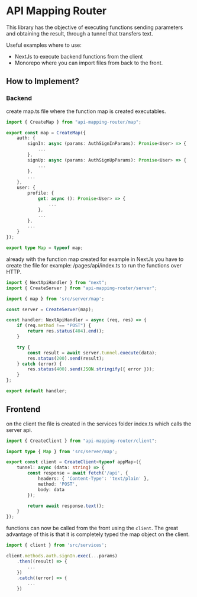 # API Mapping Router
This library has the objective of executing functions 
sending parameters and obtaining the result, through a 
tunnel that transfers text.

Useful examples where to use:

- NextJs to execute backend functions from the client
- Monorepo where you can import files from back to the front.

## How to Implement?

### Backend
create map.ts file where the function map is created
executables.

```ts
import { CreateMap } from "api-mapping-router/map";

export const map = CreateMap({
    auth: {
        signIn: async (params: AuthSignInParams): Promise<User> => {
            ...
        }, 
        signUp: async (params: AuthSignUpParams): Promise<User> => {
            ...
        },
        ...
    },
    user: {
        profile: {
            get: async (): Promise<User> => {
                ...
            },
            ...
        },
        ...
    }
});

export type Map = typeof map;
```

already with the function map created for example in NextJs
you have to create the file for example: /pages/api/index.ts
to run the functions over HTTP.

```ts
import { NextApiHandler } from "next";
import { CreateServer } from "api-mapping-router/server";

import { map } from 'src/server/map';

const server = CreateServer(map);

const handler: NextApiHandler = async (req, res) => {
    if (req.method !== "POST") {
        return res.status(404).end();
    }

    try {
        const result = await server.tunnel.execute(data);
        res.status(200).send(result);
    } catch (error) {
        res.status(400).send(JSON.stringify({ error }));
    }
};

export default handler;
```

## Frontend

on the client the file is created in the services folder
index.ts which calls the server api.

```ts
import { CreateClient } from "api-mapping-router/client";

import type { Map } from 'src/server/map';

export const client = CreateClient<typeof appMap>({
    tunnel: async (data: string) => {
        const response = await fetch('/api', {
            headers: { 'Content-Type': 'text/plain' },
            method: 'POST',
            body: data
        });

        return await response.text();
    }
});
```

functions can now be called from the front using the `client`. 
The great advantage of this is that it is completely
typed the map object on the client.

```ts
import { client } from 'src/services';

client.methods.auth.signIn.exec(...params)
    .then((result) => {
        ...
    })
    .catch((error) => {
        ...
    })

```